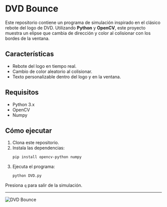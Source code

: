 # DVD Bounce 

Este repositorio contiene un programa de simulación inspirado en el clásico rebote del logo de DVD. Utilizando **Python** y **OpenCV**, este proyecto muestra un elipse que cambia de dirección y color al colisionar con los bordes de la ventana.

## Características
- Rebote del logo en tiempo real.
- Cambio de color aleatorio al colisionar.
- Texto personalizable dentro del logo y en la ventana.

## Requisitos
- Python 3.x
- OpenCV
- Numpy

## Cómo ejecutar
1. Clona este repositorio.
2. Instala las dependencias:
    ```bash
    pip install opencv-python numpy
    ```
3. Ejecuta el programa:
    ```bash
    python DVD.py
    ```

Presiona `q` para salir de la simulación.

----------

![DVD Bounce](https://user-images.githubusercontent.com/16246809/52517492-10f36000-2c4d-11e9-8021-6f048613b5a2.gif)
